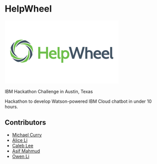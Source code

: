 # HelpWheel

![HelpWheel Logo](/helpwheel-logo.png)

IBM Hackathon Challenge in Austin, Texas


Hackathon to develop Watson-powered IBM Cloud chatbot in under 10 hours.


## Contributors
* [Michael Curry](https://github.com/mjcurry)
* [Alice Li](https://github.com/goldfeyesh)
* [Caleb Lee](https://github.com/leecaleb)
* [Asif Mahmud](https://github.com/asifmahmud)
* [Owen Li](https://github.com/WenruiLi0203)
